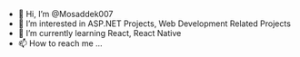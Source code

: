 - 👋 Hi, I’m @Mosaddek007
- 👀 I’m interested in ASP.NET Projects, Web Development Related Projects
- 🌱 I’m currently learning React, React Native
- 📫 How to reach me ...

<!---
Mosaddek007/Mosaddek007 is a ✨ special ✨ repository because its `README.md` (this file) appears on your GitHub profile.
You can click the Preview link to take a look at your changes.
--->
